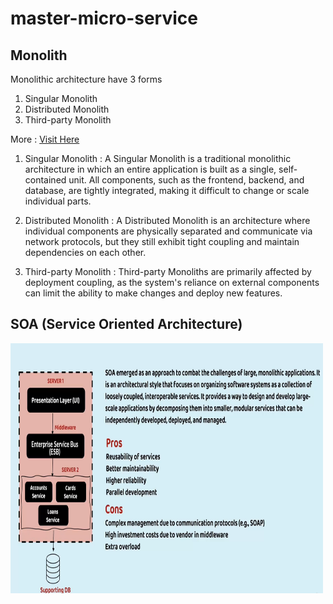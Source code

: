 # master-micro-service

## Monolith
Monolithic architecture have 3 forms 
1. Singular Monolith
2. Distributed Monolith
3. Third-party Monolith

More : <a href="https://www.codurance.com/publications/types-of-monolith-coupling">Visit Here</a>

1. Singular Monolith : A Singular Monolith is a traditional monolithic architecture in which an entire 
application is built as a single, self-contained unit. All components, such as the frontend, backend, 
and database, are tightly integrated, making it difficult to change or scale individual parts.

2. Distributed Monolith : A Distributed Monolith is an architecture where individual components are physically 
separated and communicate via network protocols, but they still exhibit tight coupling and maintain 
dependencies on each other.

3. Third-party Monolith : Third-party Monoliths are primarily affected by deployment coupling, 
as the system's reliance on external components can limit the ability to make changes and deploy new features.



## SOA (Service Oriented Architecture)
<img src="images/soa1.png" alt="Girl in a jacket" width="500" height="400">